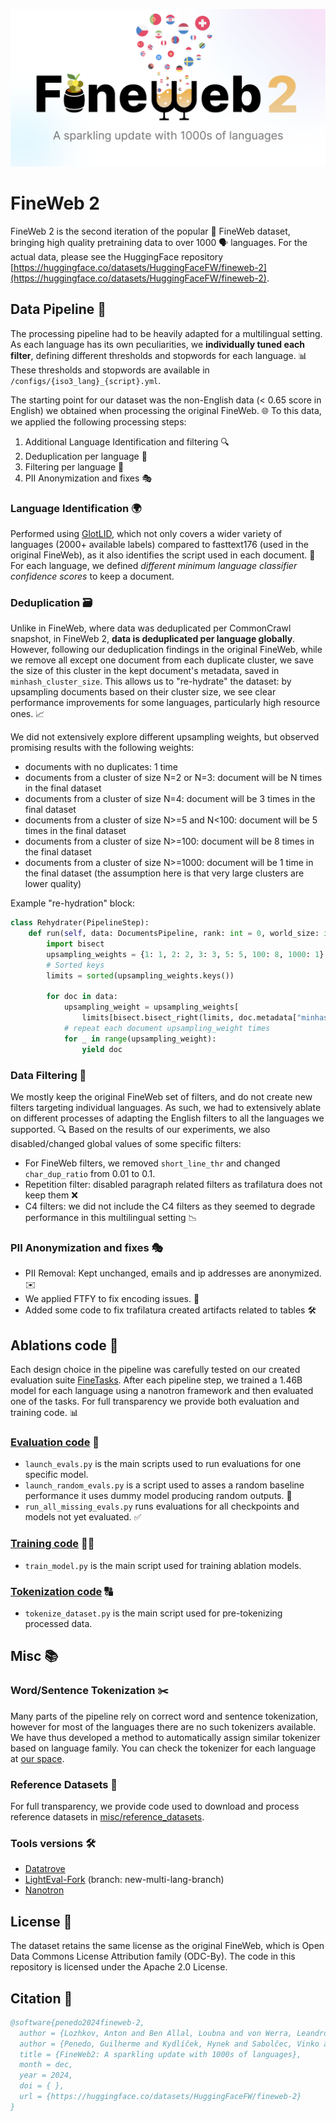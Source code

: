 ![FineWeb 2 Logo](assets/fineweb-2-logo.png)
# FineWeb 2

FineWeb 2 is the second iteration of the popular 🍷 FineWeb dataset, bringing high quality pretraining data to over 1000 🗣️ languages. For the actual data, please see the HuggingFace repository [https://huggingface.co/datasets/HuggingFaceFW/fineweb-2](https://huggingface.co/datasets/HuggingFaceFW/fineweb-2).

## Data Pipeline 🚀
The processing pipeline had to be heavily adapted for a multilingual setting. As each language has its own peculiarities, we **individually tuned each filter**, defining different thresholds and stopwords for each language. 📊
These thresholds and stopwords are available in `/configs/{iso3_lang}_{script}.yml`.

The starting point for our dataset was the non-English data (< 0.65 score in English) we obtained when processing the original FineWeb. 🌐
To this data, we applied the following processing steps:
1. Additional Language Identification and filtering 🔍
2. Deduplication per language 🔄
3. Filtering per language 🧹
4. PII Anonymization and fixes 🎭

### Language Identification 🌍
Performed using [GlotLID](https://github.com/cisnlp/GlotLID), which not only covers a wider variety of languages (2000+ available labels) compared to fasttext176 (used in the original FineWeb), as it also identifies the script used in each document. 📜
For each language, we defined *different minimum language classifier confidence scores* to keep a document.

### Deduplication 🗃️
Unlike in FineWeb, where data was deduplicated per CommonCrawl snapshot, in FineWeb 2, **data is deduplicated per language globally**. However, following our deduplication findings in the original FineWeb, while we remove all except one document from each duplicate cluster, we save the size of this cluster in the kept document's metadata, saved in `minhash_cluster_size`.
This allows us to "re-hydrate" the dataset: by upsampling documents based on their cluster size, we see clear performance improvements for some languages, particularly high resource ones. 📈

We did not extensively explore different upsampling weights, but observed promising results with the following weights:
- documents with no duplicates: 1 time
- documents from a cluster of size N=2 or N=3: document will be N times in the final dataset
- documents from a cluster of size N=4: document will be 3 times in the final dataset
- documents from a cluster of size N>=5 and N<100: document will be 5 times in the final dataset
- documents from a cluster of size N>=100: document will be 8 times in the final dataset
- documents from a cluster of size N>=1000: document will be 1 time in the final dataset (the assumption here is that very large clusters are lower quality)

Example "re-hydration" block:
```python
class Rehydrater(PipelineStep):
    def run(self, data: DocumentsPipeline, rank: int = 0, world_size: int = 1) -> DocumentsPipeline:
        import bisect
        upsampling_weights = {1: 1, 2: 2, 3: 3, 5: 5, 100: 8, 1000: 1}
        # Sorted keys
        limits = sorted(upsampling_weights.keys())

        for doc in data:
            upsampling_weight = upsampling_weights[
                limits[bisect.bisect_right(limits, doc.metadata["minhash_cluster_size"]) - 1]]
            # repeat each document upsampling_weight times
            for _ in range(upsampling_weight):
                yield doc
```

### Data Filtering 🧹
We mostly keep the original FineWeb set of filters, and do not create new filters targeting individual languages. As such, we had to extensively ablate on different processes of adapting the English filters to all the languages we supported. 🔍
Based on the results of our experiments, we also disabled/changed global values of some specific filters:
  - For FineWeb filters, we removed `short_line_thr` and changed `char_dup_ratio` from 0.01 to 0.1.
  - Repetition filter: disabled paragraph related filters as trafilatura does not keep them ❌
  - C4 filters: we did not include the C4 filters as they seemed to degrade performance in this multilingual setting 📉

### PII Anonymization and fixes 🎭
- PII Removal: Kept unchanged, emails and ip addresses are anonymized. ✉️
- We applied FTFY to fix encoding issues. 🔧
- Added some code to fix trafilatura created artifacts related to tables 🛠️

## Ablations code 🧪
Each design choice in the pipeline was carefully tested on our created evaluation suite [FineTasks](https://huggingface.co/spaces/HuggingFaceFW/blogpost-fine-tasks). After each pipeline step, we trained a 1.46B model for each language using a nanotron framework and then evaluated one of the tasks. For full transparency we provide both evaluation and training code. 📊

### [Evaluation code](ablations/evaluation) 📝
- `launch_evals.py` is the main scripts used to run evaluations for one specific model.
- `launch_random_evals.py` is a script used to asses a random baseline performance it uses dummy model producing random outputs. 🎲
- `run_all_missing_evals.py` runs evaluations for all checkpoints and models not yet evaluated. ✅

### [Training code](ablations/training) 🏋️‍♂️
- `train_model.py` is the main script used for training ablation models.

### [Tokenization code](ablations/tokenization) 🔠
- `tokenize_dataset.py` is the main script used for pre-tokenizing processed data.

## Misc 📚

### Word/Sentence Tokenization ✂️
Many parts of the pipeline rely on correct word and sentence tokenization, however for most of the languages there are no such tokenizers available. We have thus developed a method to automatically assign similar tokenizer based on language family. You can check the tokenizer for each language at [our space](https://huggingface.co/spaces/HuggingFaceFW-Dev/lang-word-tokenizers).

### Reference Datasets 📂
For full transparency, we provide code used to download and process reference datasets in [misc/reference_datasets](misc/reference_datasets).

### Tools versions 🛠️
- [Datatrove](https://github.com/huggingface/datatrove)
- [LightEval-Fork](https://github.com/hynky1999/lighteval) (branch: new-multi-lang-branch)
- [Nanotron](https://github.com/huggingface/nanotron)

## License 📜
The dataset retains the same license as the original FineWeb, which is Open Data Commons License Attribution family (ODC-By). The code in this repository is licensed under the Apache 2.0 License.

## Citation 📖
```bibtex
@software{penedo2024fineweb-2,
  author = {Lozhkov, Anton and Ben Allal, Loubna and von Werra, Leandro and Wolf, Thomas},
  author = {Penedo, Guilherme and Kydlíček, Hynek and Sabolčec, Vinko and Messmer, Bettina and Foroutan, Negar and Jaggi, Martin and von Werra, Leandro and Wolf, Thomas},
  title = {FineWeb2: A sparkling update with 1000s of languages},
  month = dec,
  year = 2024,
  doi = { },
  url = {https://huggingface.co/datasets/HuggingFaceFW/fineweb-2}
}
```
